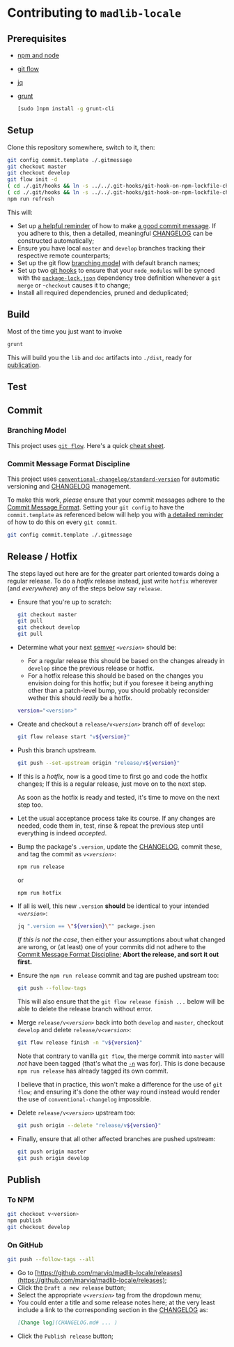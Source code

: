 # Contributing to `madlib-locale`

## Prerequisites

  * [npm and node](https://nodejs.org/en/download/)
  * [git flow](https://github.com/nvie/gitflow/wiki/Installation)
  * [jq](https://stedolan.github.io/jq/download/)
  * [grunt](http://gruntjs.com/getting-started#installing-the-cli)

    ```bash
    [sudo ]npm install -g grunt-cli
    ```


## Setup

Clone this repository somewhere, switch to it, then:

```bash
git config commit.template ./.gitmessage
git checkout master
git checkout develop
git flow init -d
( cd ./.git/hooks && ln -s ../../.git-hooks/git-hook-on-npm-lockfile-change.sh post-checkout )
( cd ./.git/hooks && ln -s ../../.git-hooks/git-hook-on-npm-lockfile-change.sh post-merge )
npm run refresh
```

This will:

  * Set up [a helpful reminder](.gitmessage) of how to make [a good commit message](#commit-message-format-discipline).  If you adhere to this, then a
    detailed, meaningful [CHANGELOG](./CHANGELOG.md) can be constructed automatically;
  * Ensure you have local `master` and `develop` branches tracking their respective remote counterparts;
  * Set up the git flow [branching model](#branching-model) with default branch names;
  * Set up two [git hooks](https://git-scm.com/book/en/v2/Customizing-Git-Git-Hooks) to ensure that your `node_modules` will be synced with the
    [`package-lock.json`](https://docs.npmjs.com/files/package-lock.json) dependency tree definition whenever a `git merge` or -`checkout` causes it to
    change;
  * Install all required dependencies, pruned and deduplicated;


## Build

Most of the time you just want to invoke

```bash
grunt
```

This will build you the `lib` and `doc` artifacts into `./dist`, ready for [publication](#publish).


## Test


## Commit

### Branching Model

This project uses [`git flow`](https://github.com/nvie/gitflow#readme).  Here's a quick [cheat sheet](http://danielkummer.github.io/git-flow-cheatsheet/).


### Commit Message Format Discipline

This project uses [`conventional-changelog/standard-version`](https://github.com/conventional-changelog/standard-version) for automatic versioning and
[CHANGELOG](./CHANGELOG.md) management.

To make this work, _please_ ensure that your commit messages adhere to the
[Commit Message Format](https://github.com/bcoe/conventional-changelog-standard/blob/master/convention.md#commit-message-format).  Setting your `git config`
to have the `commit.template` as referenced below will help you with [a detailed reminder](.gitmessage) of how to do this on every `git commit`.

```bash
git config commit.template ./.gitmessage
```


## Release / Hotfix

The steps layed out here are for the greater part oriented towards doing a regular release. To do a _hotfix_ release instead, just write `hotfix` wherever
(and _everywhere_) any of the steps below say `release`.

  * Ensure that you're up to scratch:

    ```bash
    git checkout master
    git pull
    git checkout develop
    git pull
    ```

  * Determine what your next [semver](https://docs.npmjs.com/getting-started/semantic-versioning#semver-for-publishers) _`<version>`_ should be:

      * For a regular release this should be based on the changes already in `develop` since the previous release or hotfix.
      * For a hotfix release this should be based on the changes you envision doing for this hotfix; but if you foresee it being anything other than a
        patch-level bump, you should probably reconsider wether this should _really_ be a hotfix.

    ```bash
    version="<version>"
    ```

  * Create and checkout a `release/v`_`<version>`_ branch off of `develop`:

    ```bash
    git flow release start "v${version}"
    ```

  * Push this branch upstream.

    ```bash
    git push --set-upstream origin "release/v${version}"
    ```

  * If this is a _hotfix_, now is a good time to first go and code the hotfix changes; If this is a regular release, just move on to the next step.

    As soon as the hotfix is ready and tested, it's time to move on the next step too.

  * Let the usual acceptance process take its course. If any changes are needed, code them in, test, rinse & repeat the previous step until everything is
    indeed _accepted_.

  * Bump the package's `.version`, update the [CHANGELOG](./CHANGELOG.md), commit these, and tag the commit as `v`_`<version>`_:

    ```bash
    npm run release
    ```

    or

    ```bash
    npm run hotfix
    ```

  * If all is well, this new `.version` **should** be identical to your intended _`<version>`_:

    ```bash
    jq ".version == \"${version}\"" package.json
    ```

    _If this is not the case_, then either your assumptions about what changed are wrong, or (at least) one of your commits did not adhere to the
    [Commit Message Format Discipline](#commit-message-format-discipline); **Abort the release, and sort it out first.**

  * Ensure the `npm run release` commit and tag are pushed upstream too:

    ```bash
    git push --follow-tags
    ```

    This will also ensure that the `git flow release finish ...` below will be able to delete the release branch without error.

  * Merge `release/v`_`<version>`_ back into both `develop` and `master`, checkout `develop` and delete `release/v`_`<version>`_:

    ```bash
    git flow release finish -n "v${version}"
    ```

    Note that contrary to vanilla `git flow`, the merge commit into `master` will _not_ have been tagged (that's what the
    [`-n`](https://github.com/nvie/gitflow/wiki/Command-Line-Arguments#git-flow-release-finish--fsumpkn-version) was for).  This is done because
    `npm run release` has already tagged its own commit.

    I believe that in practice, this won't make a difference for the use of `git flow`; and ensuring it's done the other way round instead would render the
    use of `conventional-changelog` impossible.

  * Delete `release/v`_`<version>`_ upstream too:

    ```bash
    git push origin --delete "release/v${version}"
    ```

  * Finally, ensure that all other affected branches are pushed upstream:

    ```bash
    git push origin master
    git push origin develop
    ```


## Publish

### To NPM

```bash
git checkout v<version>
npm publish
git checkout develop
```

### On GitHub

```bash
git push --follow-tags --all
```

  * Go to [https://github.com/marviq/madlib-locale/releases](https://github.com/marviq/madlib-locale/releases);
  * Click the `Draft a new release` button;
  * Select the appropriate `v`_`<version>`_ tag from the dropdown menu;
  * You could enter a title and some release notes here; at the very least include a link to the corresponding section in the [CHANGELOG](./CHANGELOG.md) as:
    ```markdown
    [Change log](CHANGELOG.md# ... )
    ```
  * Click the `Publish release` button;
